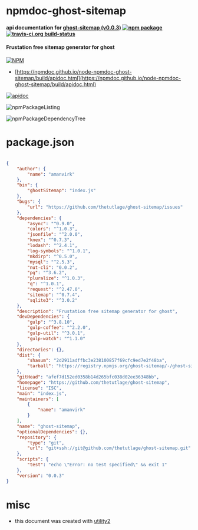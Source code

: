 # npmdoc-ghost-sitemap

#### api documentation for  [ghost-sitemap (v0.0.3)](https://github.com/thetutlage/ghost-sitemap)  [![npm package](https://img.shields.io/npm/v/npmdoc-ghost-sitemap.svg?style=flat-square)](https://www.npmjs.org/package/npmdoc-ghost-sitemap) [![travis-ci.org build-status](https://api.travis-ci.org/npmdoc/node-npmdoc-ghost-sitemap.svg)](https://travis-ci.org/npmdoc/node-npmdoc-ghost-sitemap)

#### Frustation free sitemap generator for ghost

[![NPM](https://nodei.co/npm/ghost-sitemap.png?downloads=true&downloadRank=true&stars=true)](https://www.npmjs.com/package/ghost-sitemap)

- [https://npmdoc.github.io/node-npmdoc-ghost-sitemap/build/apidoc.html](https://npmdoc.github.io/node-npmdoc-ghost-sitemap/build/apidoc.html)

[![apidoc](https://npmdoc.github.io/node-npmdoc-ghost-sitemap/build/screenCapture.buildCi.browser.%252Ftmp%252Fbuild%252Fapidoc.html.png)](https://npmdoc.github.io/node-npmdoc-ghost-sitemap/build/apidoc.html)

![npmPackageListing](https://npmdoc.github.io/node-npmdoc-ghost-sitemap/build/screenCapture.npmPackageListing.svg)

![npmPackageDependencyTree](https://npmdoc.github.io/node-npmdoc-ghost-sitemap/build/screenCapture.npmPackageDependencyTree.svg)



# package.json

```json

{
    "author": {
        "name": "amanvirk"
    },
    "bin": {
        "ghostSitemap": "index.js"
    },
    "bugs": {
        "url": "https://github.com/thetutlage/ghost-sitemap/issues"
    },
    "dependencies": {
        "async": "^0.9.0",
        "colors": "^1.0.3",
        "jsonfile": "^2.0.0",
        "knex": "^0.7.3",
        "lodash": "^2.4.1",
        "log-symbols": "^1.0.1",
        "mkdirp": "^0.5.0",
        "mysql": "^2.5.3",
        "nut-cli": "0.0.2",
        "pg": "^3.6.2",
        "pluralize": "^1.0.3",
        "q": "^1.0.1",
        "request": "^2.47.0",
        "sitemap": "^0.7.4",
        "sqlite3": "^3.0.2"
    },
    "description": "Frustation free sitemap generator for ghost",
    "devDependencies": {
        "gulp": "^3.8.10",
        "gulp-coffee": "^2.2.0",
        "gulp-util": "^3.0.1",
        "gulp-watch": "^1.1.0"
    },
    "directories": {},
    "dist": {
        "shasum": "2d2911adffbc3e238100857f69cfc9ed7e2f48ba",
        "tarball": "https://registry.npmjs.org/ghost-sitemap/-/ghost-sitemap-0.0.3.tgz"
    },
    "gitHead": "afef7d152ed0358b14d265bfc038d02ee36348bb",
    "homepage": "https://github.com/thetutlage/ghost-sitemap",
    "license": "ISC",
    "main": "index.js",
    "maintainers": [
        {
            "name": "amanvirk"
        }
    ],
    "name": "ghost-sitemap",
    "optionalDependencies": {},
    "repository": {
        "type": "git",
        "url": "git+ssh://git@github.com/thetutlage/ghost-sitemap.git"
    },
    "scripts": {
        "test": "echo \"Error: no test specified\" && exit 1"
    },
    "version": "0.0.3"
}
```



# misc
- this document was created with [utility2](https://github.com/kaizhu256/node-utility2)
